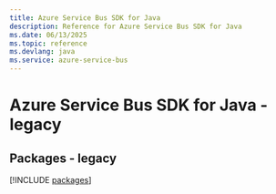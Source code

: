 ```yaml
---
title: Azure Service Bus SDK for Java
description: Reference for Azure Service Bus SDK for Java
ms.date: 06/13/2025
ms.topic: reference
ms.devlang: java
ms.service: azure-service-bus
---
```

# Azure Service Bus SDK for Java - legacy
## Packages - legacy
[!INCLUDE [packages](service-bus-index.md)]
